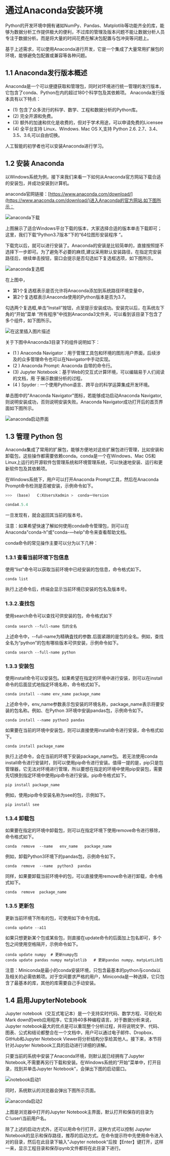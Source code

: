 # 通过Anaconda安装环境

Python的开发环境中拥有诸如NumPy、Pandas、Matplotlib等功能齐全的库，能够为数据分析工作提供极大的便利，不过库的管理及版本问题不能让数据分析人员专注于数据分析。而是将大量的时间花费在解决包配置与包冲突等问题上。

基于上述需求，可以使用Anaconda进行开发，它是一个集成了大量常用扩展包的环境，能够避免包配置或兼容等各种问题。

## 1.1 Anaconda发行版本概述

Anaconda是一个可以便捷获取和管理包，同时对环境进行统一管理的发行版本，它包含了conda、Python在内的超过180个科学包及其依赖项。
Anaconda发行版本具有以下特点：

- (1) 包含了众多流行的科学、数学、工程和数据分析的Python库。
- (2) 完全开源和免费。
- (3) 额外的加速和优化是收费的，但对于学术用途，可以申请免费的Licensee
- (4) 全平台支持 Linux、Windows. Mac OS X,支持 Python 2.6. 2.7、3.4、3.5、3.6,可以自由切换。

人工智能的初学者也可以安装Anaconda进行学习。

## 1.2 安装 Anaconda

以Windows系统为例，接下来我们来看一下如何从Anaconda官方网站下载合适的安装包，并成功安装到计算机。

anaconda官网链接：[https://www.anaconda.com/download/](https://www.anaconda.com/download/)进入Anaconda的官方网站.如下图所示：

![anaconda下载](https://tva1.sinaimg.cn/large/007S8ZIlly1gf09u1pu89j318v0ocgpn.jpg)

上图展示了适合Windows平台下载的版本，大家选择合适的版本单击下载即可；这里，我们下载“Python3.7版本”下的“64位图形安装程序 ”。

下载完以后，就可以进行安装了。Anaconda的安装是比较简单的，直接按照提不选择下一步即可。为了避免不必要的麻烦,建议采用默认安装路径，在指定完安装路径后，继续单击按钮，窗口会提示是否勾选如下复选框选项，如下图所示。

![anaconda复选框](https://tva1.sinaimg.cn/large/007S8ZIlly1gf09u3c4spj318v0ocgpn.jpg)

在上图中，

- 第1个复选框表示是否允许将Anaconda添加到系统路径环境变量中，
- 第2个复选框表示Anaconda使用的Python版本是否为3.7。

勾选两个复选框,单击“Install”按钮，点至提示安装成功。安装完以后，在系统左下角的“开始”菜单 “所有程序”中找到Anaconda3文件夹，可以看到该目录下包含了多个组件，如下图所示。

![在这里插入图片描述](https://tva1.sinaimg.cn/large/007S8ZIlly1gfwgqelpdxj307r077t9b.jpg)



关于下图中Anaconda3目录下的组件说明如下：

-  (1 ) Anaconda Navigator：用于管理工具包和环境的图形用户界面，后续涉及的众多管理命令也可以在Navigator中手动实现。
-  (2 ) Anaconda Prompt: Anaconda 自带的命令行。
-  (3) Jupyter Notebook：基于Web的交互式计算环境，可以编辑易于人们阅读的文档，用
    于展示数据分析的过程。
-  (4 ) Spyder : 一个使用Python语言、跨平台的科学运算集成开发环境。

单击图中的"Anaconda Navigator"图标，若能够成功启动Anaconda Navigator,则说明安装成功，否则说明安装失败。Anaconda Navigator成功打开后的首页界面如下图所示。

![anaconda启动界面](https://tva1.sinaimg.cn/large/007S8ZIlly1gf09u2nd9uj31hb0gzgnm.jpg)

## 1.3 管理 Python 包

Anaconda集成了常用的扩展包，能够方便地对这些扩展包进行管理，比如安装和卸载包，这些操作都需要依赖conda。conda是一个在Windows、Mac OS和Linux上运行的开源软件包管理系统和环境管理系统，可以快速地安装、运行和更新软件包及其依赖项。

在Windows系统下，用户可以打开Anaconda Prompt工具，然后在Anaconda Prompt命令检测是否被安装，示例命令如下。

```python
>>>  (base)   C:XUsersXadmin >  conda一Version

conda4.5.4
```

一旦发现有，就会返回其当前的版本号。

注意：如果希望快速了解如何使用conda命令管理包，则可以在Anaconda"conda-h”或"conda-—help"命令来查看帮助文档。

conda命令的常见操作主要可以分为以下几种：

### 1.3.1 查看当前环境下包信息

使用“list"命令可以获取当前环境中已经安装的包信息，命令格式如下。

```
conda list
```

执行上述命令后，终端会显示当前环境已安装的包名及版本号。

### 1.3.2.查找包

使用search命令可以查找可供安装的包，命令格式如下

```
conda search --full-name 包的全名
```

上述命令中，--full-name为精确査找的参数.后面紧跟的是包的全名。例如，查找全名为“python”的包有哪些版本可供安装，示例命令如下。

```
conda search --full-name python
```

### 1.3.3 安装包

使用install命令可以安装包。如果希望在指定的环境中进行安装，则可以在install命令的后面显式地指定环境名称，命令格式如下。

```
conda install --name env_name package_name
```

上述命令中，env_name参数表示包安装的环境名称，package_name表示将要安装的包名称。例如、在Python 3环境中安装pandas包，示例命令如下。

```
conda install --name python3 pandas
```

如果要在当前的环境中安装包，则可以直接使用install命令进行安装，命令格式如下。

```
conda install package_name
```

执行上述命令，会在当前的环境下安装package_name包。
​若无法使用conda install命令进行安装时，则可以使用pip命令进行安装。值得一提的是，pip只是包管理器，它无法对环境进行管理，所以要想在指定的环境中使用pip安装包，需要先切换到指定环境中使用pip命令进行安装。pip命令格式如下。

```
pip install package_name
```

例如，使用pip命令安装名称为see的包，示例如下。

```
pip install see
```

### 1.3.4 卸载包

如果要在指定的环境中卸载包，则可以在指定环境下使用remove命令进行移除，命令格式如下。

```
conda  remove  --name   env_name   package_name
```

例如，卸载Python3环境下的pandas包，示例命令如下。

```
conda  remove  --name  python3  pandas
```

同样，如果要卸载当前环境中的包，可以直接使用remove命令进行卸载，命令格式如下。

```
conda  remove  package_name
```

### 1.3.5 更新包

更新当前环境下所有的包，可使用如下命令完成。

```
conda update --a11
```

如果只想更新某个包或某些包，则直接在update命令的后面加上包名即可，多个包之间使用空格隔开，示例命令如下。

```
conda update numpy  # 更新numpy包
conda update pandas numpy matplotlib   # 更新pandas numpy、matpLotLib包
```

注意：Miniconda是最小的conda安装环境，只包含最基本的python与conda以及相关的必需依赖项。对于空间要求严格的用户，Miniconda是一种选择，它只包含了最基本的库，其他的库需要自己手动安装。

## 1.4 启用JupyterNotebook	

Jupyter notebook（交互式笔记本）是一个支持实时代码、数学方程、可视化和Mark down的web应用程序，它支持40多种编程语言。对于数据分析来说，Jupyter notebook最大的优点是可以重现整个分析过程，并将说明文字、代码、图表、公式和结论都整合在一个文档中，用户可以通过电子邮件、Dropbox、GitHub和Jupyter Notebook  Viewer将分析结构分享给其他人。接下来，本节将针对Jupyter Notebook工具的启动进行详细的讲解。

只要当前的系统中安装了Anaconda环境，则默认就已经拥有了Jupyter Notebook,不需要再另行下载和安装。在Windows系统的“开始"菜单中，打开目录，找到并单击Jupyter Notebook”，会弹出下图的启动窗口。

![notebook启动1](https://tva1.sinaimg.cn/large/007S8ZIlly1gf09u18y7kj30qo0dcjuq.jpg)

同时，系统默认的浏览器会弹出下图所示页面。

![anaconda启动2](https://tva1.sinaimg.cn/large/007S8ZIlly1gf09u12ptcj30qo0dcjuq.jpg)

上图是浏览器中打开的Jupyter Notebook主界面，默认打开和保存的目录为C:\user\当前用户名。

除了上述的启动方式外，还可以用命令行打开，这种方式可以控制 Jupyter Notebook的显示和保存路径，推荐的启动方式。在命令提示符中先使用命令进入对的目录，然后在此目录下输入"Jupyter notebook“后按【Enter】键打开，这样一来，显示工程目录和保存ipynb文件都将在此目录下进行。









